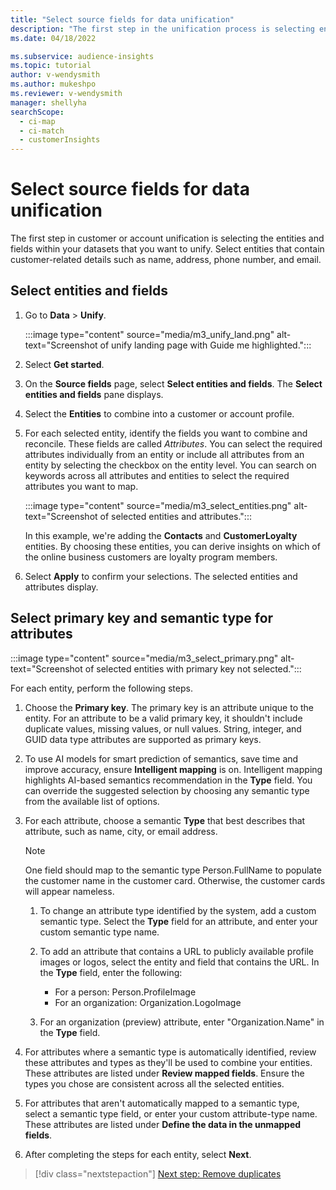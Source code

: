 ```yaml
---
title: "Select source fields for data unification"
description: "The first step in the unification process is selecting entities, attributes, primary keys, and semantic types to map data to the unified customer profile."
ms.date: 04/18/2022

ms.subservice: audience-insights
ms.topic: tutorial
author: v-wendysmith
ms.author: mukeshpo
ms.reviewer: v-wendysmith
manager: shellyha
searchScope: 
  - ci-map
  - ci-match
  - customerInsights
---
```


# Select source fields for data unification

The first step in customer or account unification is selecting the entities and fields within your datasets that you want to unify. Select entities that contain customer-related details such as name, address, phone number, and email.

## Select entities and fields

1. Go to **Data** > **Unify**.

   :::image type="content" source="media/m3_unify_land.png" alt-text="Screenshot of unify landing page with Guide me highlighted.":::

1. Select **Get started**.

1. On the **Source fields** page, select **Select entities and fields**. The **Select entities and fields** pane displays.

1. Select the **Entities** to combine into a customer or account profile.

1. For each selected entity, identify the fields you want to combine and reconcile. These fields are called *Attributes*. You can select the required attributes individually from an entity or include all attributes from an entity by selecting the checkbox on the entity level. You can search on keywords across all attributes and entities to select the required attributes you want to map.

   :::image type="content" source="media/m3_select_entities.png" alt-text="Screenshot of selected entities and attributes.":::

   In this example, we're adding the **Contacts** and **CustomerLoyalty** entities. By choosing these entities, you can derive insights on which of the online business customers are loyalty program members.

1. Select **Apply** to confirm your selections. The selected entities and attributes display.

## Select primary key and semantic type for attributes

   :::image type="content" source="media/m3_select_primary.png" alt-text="Screenshot of selected entities with primary key not selected.":::

For each entity, perform the following steps.

1. Choose the **Primary key**. The primary key is an attribute unique to the entity. For an attribute to be a valid primary key, it shouldn't include duplicate values, missing values, or null values. String, integer, and GUID data type attributes are supported as primary keys.

1. To use AI models for smart prediction of semantics, save time and improve accuracy, ensure **Intelligent mapping** is on. Intelligent mapping highlights AI-based semantics recommendation in the **Type** field. You can override the suggested selection by choosing any semantic type from the available list of options.

1. For each attribute, choose a semantic **Type** that best describes that attribute, such as name, city, or email address.

   > [!NOTE]
   > One field should map to the semantic type Person.FullName to populate the customer name in the customer card. Otherwise, the customer cards will appear nameless.

   1. To change an attribute type identified by the system, add a custom semantic type. Select the **Type** field for an attribute, and enter your custom semantic type name.

   1. To add an attribute that contains a URL to publicly available profile images or logos, select the entity and field that contains the URL. In the **Type** field, enter the following:
      - For a person: Person.ProfileImage
      - For an organization: Organization.LogoImage

   1. For an organization (preview) attribute, enter "Organization.Name" in the **Type** field.

1. For attributes where a semantic type is automatically identified, review these attributes and types as they'll be used to combine your entities. These attributes are listed under **Review mapped fields**. Ensure the types you chose are consistent across all the selected entities.

1. For attributes that aren't automatically mapped to a semantic type, select a semantic type field, or enter your custom attribute-type name. These attributes are listed under **Define the data in the unmapped fields**.

1. After completing the steps for each entity, select **Next**.

> [!div class="nextstepaction"]
> [Next step: Remove duplicates](remove-duplicates.md)
